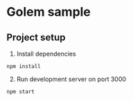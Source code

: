 # Golem sample

## Project setup

1. Install dependencies
```
npm install
```
2. Run development server on port 3000
```
npm start
```
